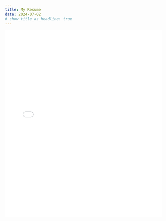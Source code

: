 ```yaml
---
title: My Resume
date: 2024-07-02
# show_title_as_headline: true
---
```


<embed src="/resume/Shreyash Somvanshi Resume.pdf" type="application/pdf" width="100%" height="600px" />


